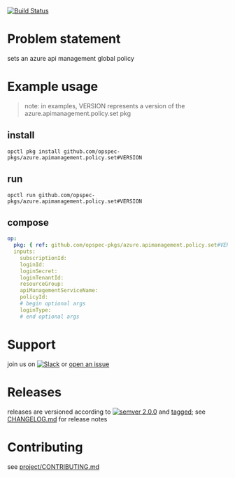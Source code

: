 [![Build Status](https://travis-ci.org/opspec-pkgs/azure.apimanagement.policy.set.svg?branch=master)](https://travis-ci.org/opspec-pkgs/azure.apimanagement.policy.set)

# Problem statement

sets an azure api management global policy

# Example usage

> note: in examples, VERSION represents a version of the
> azure.apimanagement.policy.set pkg

## install

```shell
opctl pkg install github.com/opspec-pkgs/azure.apimanagement.policy.set#VERSION
```

## run

```
opctl run github.com/opspec-pkgs/azure.apimanagement.policy.set#VERSION
```

## compose

```yaml
op:
  pkg: { ref: github.com/opspec-pkgs/azure.apimanagement.policy.set#VERSION }
  inputs:
    subscriptionId:
    loginId:
    loginSecret:
    loginTenantId:
    resourceGroup:
    apiManagementServiceName:
    policyId:
    # begin optional args
    loginType:
    # end optional args
```

# Support

join us on
[![Slack](https://opspec-slackin.herokuapp.com/badge.svg)](https://opspec-slackin.herokuapp.com/)
or
[open an issue](https://github.com/opspec-pkgs/azure.apimanagement.policy.set/issues)

# Releases

releases are versioned according to
[![semver 2.0.0](https://img.shields.io/badge/semver-2.0.0-brightgreen.svg)](http://semver.org/spec/v2.0.0.html)
and [tagged](https://git-scm.com/book/en/v2/Git-Basics-Tagging); see
[CHANGELOG.md](CHANGELOG.md) for release notes

# Contributing

see
[project/CONTRIBUTING.md](https://github.com/opspec-pkgs/project/blob/master/CONTRIBUTING.md)
